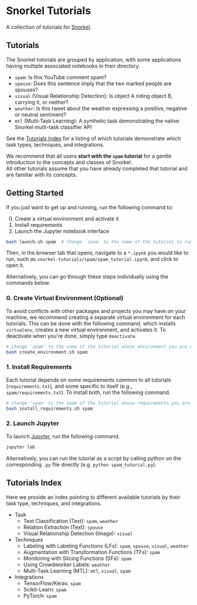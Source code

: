 # Snorkel Tutorials
A collection of tutorials for [Snorkel](http://snorkel.org).

## Tutorials
The Snorkel tutorials are grouped by application, with some applications having multiple associated notebooks in their directory.
* `spam`: Is this YouTube comment spam?
* `spouse`: Does this sentence imply that the two marked people are spouses?
* `visual` (Visual Relationship Detection): Is object A riding object B, carrying it, or neither?
* `weather`: Is this tweet about the weather expressing a positive, negative or neutral sentiment?
* `mtl` (Multi-Task Learning): A synthetic task demonstrating the native Snorkel multi-task classifier API

See the [Tutorials Index](#tutorials-index) for a listing of which tutorials demonstrate which task types, techniques, and integrations.

We recommend that all users **start with the `spam` tutorial** for a gentle introduction to the concepts and classes of Snorkel.  
All other tutorials assume that you have already completed that tutorial and are familiar with its concepts.

## Getting Started
If you just want to get up and running, run the following command to:

0. Create a virtual environment and activate it
1. Install requirements
2. Launch the Jupyter notebook interface
```bash
bash launch.sh spam  # Change `spam` to the name of the tutorial to run
```
Then, in the browser tab that opens, navigate to a `*.ipynb` you would like to run, such as `snorkel-tutorials/spam/spam_tutorial.ipynb`, and click to open it.

Alternatively, you can go through these steps individually using the commands below.

### 0. Create Virtual Environment (Optional)
To avoid conflicts with other packages and projects you may have on your machine, we recommend creating a separate virtual environment for each tutorials. 
This can be done with the following command, which installs `virtualenv`, creates a new virtual environment, and activates it. 
To deactivate when you're done, simply type `deactivate`.
```bash
# Change 'spam' to the name of the tutorial whose environment you are creating.
bash create_environment.sh spam
```

### 1. Install Requirements
Each tutorial depends on some requirements common to all tutorials (`requirements.txt`), and some specific to itself (e.g., `spam/requirements.txt`). 
To install both, run the following command.
```bash
# Change 'spam' to the name of the tutorial whose requirements you are installing.
bash install_requirements.sh spam
```

### 2. Launch Jupyter
To launch [Jupyter](https://jupyter.org/), run the following command.
```bash
jupyter lab
```

Alternatively, you can run the tutorial as a script by calling python on the corresponding `.py` file directly (e.g. `python spam_tutorial.py`).


## <a name="tutorials-index"> Tutorials Index </a>
Here we provide an index pointing to different available tutorials by their task type, techniques, and integrations.
* Task
    * Text Classification (Text): `spam`, `weather`
    * Relation Extraction (Text): `spouse`
    * Visual Relationship Detection (Image): `visual`
* Techniques
    * Labeling with Labeling Functions (LFs): `spam`, `spouse`, `visual`, `weather`
    * Augmentation with Transformation Functions (TFs): `spam`
    * Monitoring with Slicing Functions (SFs): `spam`
    * Using Crowdworker Labels: `weather`
    * Multi-Task Learning (MTL): `mtl`, `visual`, `spam`
* Integrations
    * TensorFlow/Keras: `spam`
    * Scikit-Learn: `spam`
    * PyTorch: `spam`

